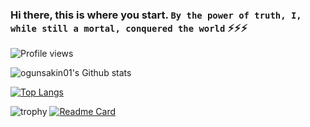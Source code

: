 ### Hi there, this is where you start. `By the power of truth, I, while still a mortal, conquered the world` ⚡⚡⚡

<!--
**ogunsakin01/ogunsakin01** is a ✨ _special_ ✨ repository because its `README.md` (this file) appears on your GitHub profile.

Here are some ideas to get you started:

- 🔭 I’m currently working on ...
- 🌱 I’m currently learning ...
- 👯 I’m looking to collaborate on ...
- 🤔 I’m looking for help with ...
- 💬 Ask me about ...
- 📫 How to reach me: ...
- 😄 Pronouns: ...
- ⚡ Fun fact: ...
-->

![Profile views](https://gpvc.arturio.dev/ogunsakin01)

![ogunsakin01's Github stats](https://github-readme-stats.vercel.app/api?username=ogunsakin01&count_private=true&theme=dark&show_icons=true&include_all_commits=true)

 [![Top Langs](https://github-readme-stats.vercel.app/api/top-langs/?username=ogunsakin01&theme=dark&show_icons=true&hide_progress=true&include_all_commits=true)](https://github.com/anuraghazra/github-readme-stats)

 ![trophy](https://github-profile-trophy.vercel.app/?username=ogunsakin01)
[![Readme Card](https://github-readme-stats.vercel.app/api/pin/?username=ogunsakin01&repo=github-readme-stats)](https://github.com/anuraghazra/github-readme-stats)
